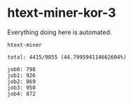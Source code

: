 # htext-miner-kor-3

Everything doing here is automated.

```
htext-miner

total: 4415/9855 (44.799594114662604%)

job0: 798
job1: 926
job2: 869
job3: 950
job4: 872
```
